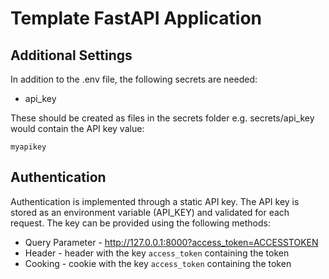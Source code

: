 # Template FastAPI Application

## Additional Settings
In addition to the .env file, the following secrets are needed:

* api_key

These should be created as files in the secrets folder e.g. secrets/api_key would contain the API key value:

```
myapikey
```

## Authentication

Authentication is implemented through a static API key. The API key is stored as an environment variable (API_KEY) and validated for each request. The key can be provided using the following methods:

* Query Parameter - http://127.0.0.1:8000?access_token=ACCESSTOKEN
* Header - header with the key ```access_token``` containing the token
* Cooking - cookie with the key ```access_token``` containing the token